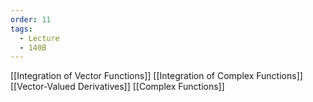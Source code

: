 ```yaml
---
order: 11
tags:
  - Lecture
  - 140B
---
```

[[Integration of Vector Functions]]
[[Integration of Complex Functions]]
[[Vector-Valued Derivatives]]
[[Complex Functions]]